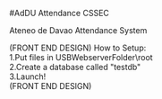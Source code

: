 #AdDU Attendance CSSEC

Ateneo de Davao Attendance System </br>

(FRONT END DESIGN)
How to Setup: </br>
1.Put files in USBWebserverFolder\root </br>
2.Create a database called "testdb" </br>
3.Launch! </br>
(FRONT END DESIGN)
